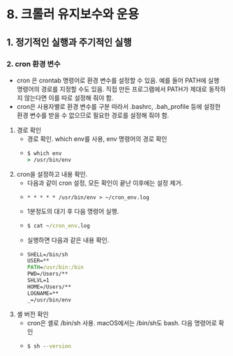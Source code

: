 # 8. 크롤러 유지보수와 운용
## 1. 정기적인 실행과 주기적인 실행
### 2. cron 환경 변수
- cron 은 crontab 명령어로 환경 변수를 설정할 수 있음. 예를 들어 PATH에 실행 명령어의 경로를 지정할 수도 있음. 직접 만든 프로그램에서 PATH가 제대로 동작하지 않는다면 이를 따로 설정해 줘야 함.
- cron은 사용자별로 환경 변수를 구분 따라서 .bashrc, .bah_profile 등에 설정한 환경 변수를 받을 수 없으므로 필요한 경로를 설정해 줘야 함.
1. 경로 확인
   - 경로 확인. which env를 사용, env 명령어의 경로 확인
   - ```cmd
     $ which env
     > /usr/bin/env
     ```
2. cron을 설정하고 내용 확인.
   - 다음과 같이 cron 설정, 모든 확인이 끝난 이후에는 설정 제거.
   - ```crontab
     * * * * * /usr/bin/env > ~/cron_env.log
     ```
   - 1분정도의 대기 후 다음 명령어 실행.
   - ```cmd
     $ cat ~/cron_env.log
     ```
   - 실행하면 다음과 같은 내용 확인.
   - ```cmd
     SHELL=/bin/sh
     USER=**
     PATH=/usr/bin:/bin
     PWD=/Users/**
     SHLVL=1
     HOME=/Users/**
     LOGNAME=**
     _=/usr/bin/env
     ```
3. 셸 버전 확인
   - cron은 셸로 /bin/sh 사용. macOS에서는 /bin/sh도 bash. 다음 명령어로 확인
   - ```cmd
     $ sh --version
     ```